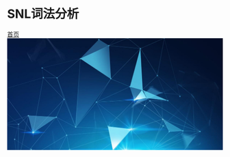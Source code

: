 # SNL词法分析
[首页](../README.md)
![linear](https://github.com/2605532/EngLish1328/blob/main/snl/111.jpeg?raw=true)
